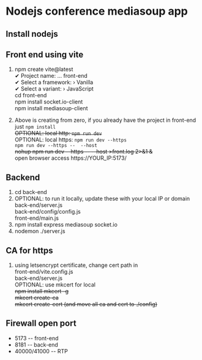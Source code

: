# Nodejs conference mediasoup app

## Install nodejs
## Front end using vite

1. npm create vite@latest  
   ✔ Project name: … front-end  
   ✔ Select a framework: › Vanilla  
   ✔ Select a variant: › JavaScript  
   cd front-end  
   npm install socket.io-client  
   npm install mediasoup-client  

2. Above is creating from zero, if you already have the project in front-end just `npm install`  
   <del>OPTIONAL: local http: `npm run dev`</del>  
   OPTIONAL: local https: `npm run dev --https`  
   `npm run dev --https --  --host`  
   <del>nohup npm run dev --https --  --host >front.log 2>&1 &</del>  
   open browser access https://YOUR_IP:5173/  

## Backend

1. cd back-end  
2. OPTIONAL: to run it locally, update these with your local IP or domain  
   back-end/server.js  
   back-end/config/config.js  
   front-end/main.js  
3. npm install express mediasoup socket.io  
4. nodemon ./server.js  

## CA for https

1. using letsencrypt certificate, change cert path in  
   front-end/vite.config.js  
   back-end/server.js  
  OPTIONAL: use mkcert for local  
  <del>npm install mkcert -g</del>  
  <del>mkcert create-ca</del>  
  <del>mkcert create-cert (and move all ca and cert to ./config)</del>  

## Firewall open port

*  5173 -- front-end  
*  8181 -- back-end  
*  40000/41000 -- RTP  
